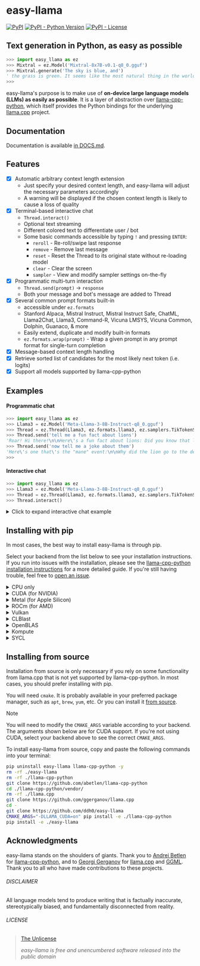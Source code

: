 # easy-llama
[![PyPI](https://img.shields.io/pypi/v/easy-llama)](https://pypi.org/project/easy-llama/)  [![PyPI - Python Version](https://img.shields.io/pypi/pyversions/easy-llama)](https://pypi.org/project/easy-llama/)  [![PyPI - License](https://img.shields.io/pypi/l/easy-llama)](https://pypi.org/project/easy-llama/)

## Text generation in Python, as easy as possible

```python
>>> import easy_llama as ez
>>> Mixtral = ez.Model('Mixtral-8x7B-v0.1-q8_0.gguf')
>>> Mixtral.generate('The sky is blue, and')
' the grass is green. It seems like the most natural thing in the world to most of us. However, have you ever stopped to think that the color of these things is actually a perception of our brain?'
>>> 
```

easy-llama's purpose is to make use of **on-device large language models (LLMs) as easily as possible**. It is a layer of abstraction over [llama-cpp-python](https://github.com/abetlen/llama-cpp-python), which itself provides the Python bindings for the underlying [llama.cpp](https://github.com/ggerganov/llama.cpp) project.

## Documentation
Documentation is available [in DOCS.md](DOCS.md).

## Features
- [x] Automatic arbitrary context length extension
	- Just specify your desired context length, and easy-llama will adjust the necessary parameters accordingly
	- A warning will be displayed if the chosen context length is likely to cause a loss of quality
- [x] Terminal-based interactive chat
    - `Thread.interact()`  
	- Optional text streaming
	- Different colored text to differentiate user / bot
	- Some basic commands accessible by typing `!` and pressing `ENTER`:
		- `reroll` - Re-roll/swipe last response
		- `remove` - Remove last message
		- `reset` - Reset the Thread to its original state without re-loading model
		- `clear` - Clear the screen
		- `sampler` - View and modify sampler settings on-the-fly
- [x] Programmatic multi-turn interaction
	- `Thread.send(prompt)` -> `response`
	- Both your message and bot's message are added to Thread
- [x] Several common prompt formats built-in
  - accessible under `ez.formats`
  - Stanford Alpaca, Mistral Instruct, Mistral Instruct Safe, ChatML, Llama2Chat, Llama3, Command-R, Vicuna LMSYS, Vicuna Common, Dolphin, Guanaco, & more
  - Easily extend, duplicate and modify built-in formats
  - `ez.formats.wrap(prompt)` - Wrap a given prompt in any prompt format for single-turn completion
- [X] Message-based context length handling
- [X] Retrieve sorted list of candidates for the most likely next token (i.e. logits)
- [X] Support all models supported by llama-cpp-python

## Examples

#### Programmatic chat
```python
>>> import easy_llama as ez
>>> Llama3 = ez.Model('Meta-Llama-3-8B-Instruct-q8_0.gguf')
>>> Thread = ez.Thread(Llama3, ez.formats.llama3, ez.samplers.TikTokenSampling)
>>> Thread.send('tell me a fun fact about lions')
'Roar! Hi there!\n\nHere\'s a fun fact about lions: Did you know that lions are social butterflies... er, I mean, social big cats? They live in prides, which are typically made up of several females, their cubs, and one or more males. But here\'s the cool part: lionesses often give each other "grooming massages" by licking and nuzzling each other to strengthen their bonds and show affection! Who knew lions could be so... pampered?\n\nWant to learn more fun facts about lions?'
>>> Thread.send('now tell me a joke about them')
'Here\'s one that\'s the "mane" event:\n\nWhy did the lion go to the dentist?\n\nBecause it had a ROAR-ing toothache! (get it?)\n\nHope that made you roar with laughter! Do you want another one?'
>>> 
```

#### Interactive chat
```python
>>> import easy_llama as ez
>>> Llama3 = ez.Model('Meta-Llama-3-8B-Instruct-q8_0.gguf')
>>> Thread = ez.Thread(Llama3, ez.formats.llama3, ez.samplers.TikTokenSampling)
>>> Thread.interact()
```

<details>
<summary>Click to expand interactive chat example</summary>

In practice, the prompt and the response are differentiated by color for improved readability.

```
  > What is HTML?

Hello there! I'm Llama 3, here to help you with any questions you may have.

HTML stands for HyperText Markup Language. It's the standard markup language used to create web pages. In simple terms, HTML is a way to add structure and content to a webpage, making it look and behave as intended.

HTML consists of a series of elements, represented by tags (<>). These tags are used to define different parts of a webpage, such as headings, paragraphs, images, links, forms, tables, and more. For example, the `<p>` tag is used to define a paragraph of text, while the `<img>` tag is used to add an image to a webpage.

HTML documents typically consist of:
  
1. Headings: <h1>, <h2>, <h3>, etc.
2. Paragraphs: <p>
3. Links: <a>
4. Images: <img>
5. Lists: <ul>, <ol>, <li>
6. Tables: <table>, <tr>, <td>
7. Forms: <form>, <input>, <textarea>, <select>

HTML is used in conjunction with other technologies, such as CSS (Cascading Style Sheets) for styling and JavaScript for adding interactivity to a webpage.

HTML5 is the latest version of HTML, which introduced new features like semantic elements, improved forms, and multimedia support. It's widely supported by modern web browsers and is used to build most websites on the internet today.

I hope that helps you understand what HTML is! Do you have any other questions about it?

  > How is that different from python?

Python and HTML are two completely different programming languages, with different purposes and uses. Here's a brief comparison:

**Purpose:**

* HTML (HyperText Markup Language) is used for creating the structure and content of web pages. Its primary purpose is to define the layout, format, and organization of information on the web.
* Python is a high-level, interpreted programming language that can be used for a wide range of purposes, including:
    + Web development (e.g., building web applications, scraping websites)
    + Data analysis and science
    + Machine learning and artificial intelligence
    + Automation and scripting
    + Game development

**Syntax:**

* HTML uses markup tags to define the structure and content of a webpage. It's primarily used for defining the layout and organization of information.
* Python uses indentation (spaces or tabs) to denote block-level syntax, and is typically written in a text editor or IDE.

**Programming paradigm:**

* HTML is a declarative language, meaning you describe what you want to see on the page, rather than how to achieve it. It's used for defining the structure of a webpage.
* Python is an imperative language, meaning you provide step-by-step instructions on how to solve a problem or perform a task.

**Output:**

* HTML produces an output that is rendered by web browsers, resulting in a visual representation of the content.
* Python can produce various outputs, such as:
    + Text files
    + Images
    + Audio files
    + Web pages (using frameworks like Flask or Django)
    + Data analysis results

In summary, HTML is used for creating the structure and content of web pages, while Python is a programming language that can be used for a wide range of purposes, including web development, data analysis, machine learning, and more. While they're both important tools in web development, they serve different purposes and are used in different ways.

Do you have any other questions about HTML or Python?

  > no that's it thanks

You're welcome! It was a pleasure chatting with you and helping you understand the basics of HTML. If you have any more questions or need further clarification, feel free to reach out anytime.  

Have a great day and happy coding (or web-browsing)!

  > 
```

</details>

## Installing with pip

In most cases, the best way to install easy-llama is through pip.

Select your backend from the list below to see your installation instructions. If you run into issues with the installation, please see the [llama-cpp-python installation instructions](https://github.com/abetlen/llama-cpp-python?tab=readme-ov-file#installation) for a more detailed guide. If you're still having trouble, feel free to [open an issue](https://github.com/ddh0/easy-llama/issues/new/).

<details>
<summary>CPU only</summary>

```
pip uninstall llama-cpp-python -y
pip install --upgrade easy-llama
```

</details>
<details>
<summary>CUDA (for NVIDIA)</summary>

You will need `cmake` to install easy-llama. It is probably available in your preferred package manager, such as `apt`, `brew`, `yum`, etc. Or you can install it [from source](https://cmake.org/download/).

```bash
pip uninstall llama-cpp-python -y
CMAKE_ARGS="-DLLAMA_CUDA=on" pip install --no-cache-dir llama-cpp-python 
pip install --upgrade easy-llama
```
</details>
<details>
<summary>Metal (for Apple Silicon)</summary>

You will need `cmake` to install easy-llama. It is probably available in your preferred package manager, such as `brew`. Or you can install it [from source](https://cmake.org/download/).

```bash
pip uninstall llama-cpp-python -y
CMAKE_ARGS="-DLLAMA_METAL=on" pip install --no-cache-dir llama-cpp-python 
pip install --upgrade easy-llama
```
</details>
<details>
<summary>ROCm (for AMD)</summary>

You will need `cmake` to install easy-llama. It is probably available in your preferred package manager, such as `apt`, `brew`, `yum`, etc. Or you can install it [from source](https://cmake.org/download/).

```bash
pip uninstall llama-cpp-python -y
CMAKE_ARGS="-DLLAMA_HIPBLAS=on" pip install --no-cache-dir llama-cpp-python 
pip install --upgrade easy-llama
```
</details>
<details>
<summary>Vulkan</summary>

You will need `cmake` to install easy-llama. It is probably available in your preferred package manager, such as `apt`, `brew`, `yum`, etc. Or you can install it [from source](https://cmake.org/download/).

```bash
pip uninstall llama-cpp-python -y
CMAKE_ARGS="-DLLAMA_VULKAN=on" pip install --no-cache-dir llama-cpp-python 
pip install --upgrade easy-llama
```
</details>
<details>
<summary>CLBlast</summary>

You will need `cmake` to install easy-llama. It is probably available in your preferred package manager, such as `apt`, `brew`, `yum`, etc. Or you can install it [from source](https://cmake.org/download/).

```bash
pip uninstall llama-cpp-python -y
CMAKE_ARGS="-DLLAMA_CLBLAST=on" pip install --no-cache-dir llama-cpp-python 
pip install --upgrade easy-llama
```
</details>
<details>
<summary>OpenBLAS</summary>

You will need `cmake` to install easy-llama. It is probably available in your preferred package manager, such as `apt`, `brew`, `yum`, etc. Or you can install it [from source](https://cmake.org/download/).

```bash
pip uninstall llama-cpp-python -y
CMAKE_ARGS="-DLLAMA_BLAS=ON -DLLAMA_BLAS_VENDOR=OpenBLAS" pip install --no-cache-dir llama-cpp-python 
pip install --upgrade easy-llama
```
</details>
<details>
<summary>Kompute</summary>

You will need `cmake` to install easy-llama. It is probably available in your preferred package manager, such as `apt`, `brew`, `yum`, etc. Or you can install it [from source](https://cmake.org/download/).

```bash
pip uninstall llama-cpp-python -y
CMAKE_ARGS="-DLLAMA_KOMPUTE=on" pip install --no-cache-dir llama-cpp-python 
pip install --upgrade easy-llama
```
</details>
<details>
<summary>SYCL</summary>

You will need `cmake` to install easy-llama. It is probably available in your preferred package manager, such as `apt`, `brew`, `yum`, etc. Or you can install it [from source](https://cmake.org/download/).

```bash
pip uninstall llama-cpp-python -y
source /opt/intel/oneapi/setvars.sh
CMAKE_ARGS="-DLLAMA_SYCL=on -DCMAKE_C_COMPILER=icx -DCMAKE_CXX_COMPILER=icpx" pip install --no-cache-dir llama-cpp-python 
pip install --upgrade easy-llama
```
</details>

## Installing from source

Installation from source is only necessary if you rely on some functionality from llama.cpp that is not yet supported by llama-cpp-python. In most cases, you should prefer installing with pip.

You will need `cmake`. It is probably available in your preferred package manager, such as `apt`, `brew`, `yum`, etc. Or you can install it [from source](https://cmake.org/download/).

> [!NOTE]
>
> You will need to modify the `CMAKE_ARGS` variable according to your backend. The arguments shown below are for CUDA support. If you're not using CUDA, select your backend above to see the correct `CMAKE_ARGS`.

To install easy-llama from source, copy and paste the following commands into your terminal:

```bash
pip uninstall easy-llama llama-cpp-python -y
rm -rf ./easy-llama
rm -rf ./llama-cpp-python
git clone https://github.com/abetlen/llama-cpp-python
cd ./llama-cpp-python/vendor/
rm -rf ./llama.cpp
git clone https://github.com/ggerganov/llama.cpp
cd -
git clone https://github.com/ddh0/easy-llama
CMAKE_ARGS="-DLLAMA_CUDA=on" pip install -e ./llama-cpp-python
pip install -e ./easy-llama
```

## Acknowledgments
easy-llama stands on the shoulders of giants. Thank you to [Andrei Betlen](https://github.com/abetlen) for [llama-cpp-python](https://github.com/abetlen/llama-cpp-python), and to [Georgi Gerganov](https://github.com/ggerganov) for [llama.cpp](https://github.com/ggerganov/llama.cpp) and [GGML](https://github.com/ggerganov/ggml). Thank you to all who have made contributions to these projects.

###### DISCLAIMER
All language models tend to produce writing that is factually inaccurate, stereotypically biased, and fundamentally disconnected from reality.

###### LICENSE
> [The Unlicense](LICENSE)
> 
> *easy-llama is free and unencumbered software released into the public domain*
